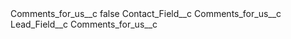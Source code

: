<?xml version="1.0" encoding="UTF-8"?>
<CustomMetadata xmlns="http://soap.sforce.com/2006/04/metadata" xmlns:xsi="http://www.w3.org/2001/XMLSchema-instance" xmlns:xsd="http://www.w3.org/2001/XMLSchema">
    <label>Comments_for_us__c</label>
    <protected>false</protected>
    <values>
        <field>Contact_Field__c</field>
        <value xsi:type="xsd:string">Comments_for_us__c</value>
    </values>
    <values>
        <field>Lead_Field__c</field>
        <value xsi:type="xsd:string">Comments_for_us__c</value>
    </values>
</CustomMetadata>
